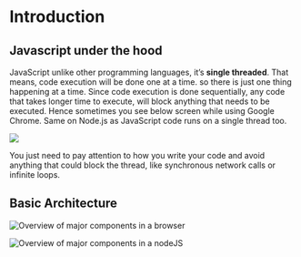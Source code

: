  # Introduction

 ## Javascript under the hood

 JavaScript unlike other programming languages, it’s **single threaded**. That means, code execution will be done one at a time. so there is just one thing happening at a time. Since code execution is done sequentially, any code that takes longer time to execute, will block anything that needs to be executed. Hence sometimes you see below screen while using Google Chrome. Same on Node.js as JavaScript code runs on a single thread too.

 ![](https://cdn-images-1.medium.com/max/1000/0*w2rEwv9mE9xVPhRy.png)

 You just need to pay attention to how you write your code and avoid anything that could block the thread, like synchronous network calls or infinite loops.


 ## Basic Architecture

 ![Overview of major components in a browser](https://cdn-images-1.medium.com/max/1200/1*7GXoHZiIUhlKuKGT22gHmA.png)

 ![Overview of major components in a nodeJS](https://i.stack.imgur.com/QRePV.jpg)
